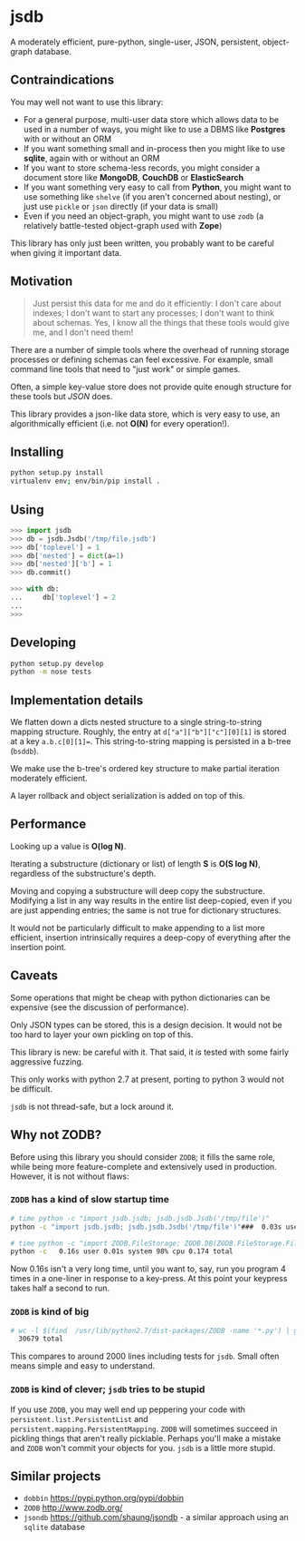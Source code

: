 # jsdb

A moderately efficient, pure-python, single-user, JSON, persistent, object-graph database.

## Contraindications

You may well not want to use this library:

- For a general purpose, multi-user data store which allows data to be used in a number of ways, you might like to use a DBMS like **Postgres** with or without an ORM
- If you want something small and in-process then you might like to use **sqlite**, again with or without an ORM
- If you want to store schema-less records, you might consider a document store like **MongoDB**, **CouchDB** or **ElasticSearch**
- If you want something very easy to call from **Python**, you might want to use something like `shelve` (if you aren't concerned about nesting), or just use `pickle` or `json` directly (if your data is small)
- Even if you need an object-graph, you might want to use `zodb` (a relatively battle-tested object-graph used with **Zope**)

This library has only just been written, you probably want to be careful when giving it important data.

## Motivation

> Just persist this data for me and do it efficiently:  I don't care about indexes; I don't want to start any processes; I don't want to think about schemas. Yes, I know all the things that these tools would give me, and I don't need them!

There are a number of simple tools where the overhead of running storage processes or defining schemas can feel excessive. For example, small command line tools that need to "just work" or simple games.

Often, a simple key-value store does not provide quite enough structure for these tools but *JSON* does.

This library provides a json-like data store, which is very easy to use, an algorithmically efficient (i.e. not **O(N)** for every operation!).

## Installing

```sh
python setup.py install
virtualenv env; env/bin/pip install .
```

## Using

```python
>>> import jsdb
>>> db = jsdb.Jsdb('/tmp/file.jsdb')
>>> db['toplevel'] = 1
>>> db['nested'] = dict(a=1)
>>> db['nested']['b'] = 1
>>> db.commit()

>>> with db:
...     db['toplevel'] = 2
...
>>>
```

## Developing

```sh
python setup.py develop
python -m nose tests
```

## Implementation details

We flatten down a dicts nested structure to a single string-to-string mapping structure. Roughly, the entry at `d["a"]["b"]["c"][0][1]` is stored at a key `a.b.c[0][1]=`. This string-to-string mapping is persisted in a b-tree (`bsddb`).

We make use the b-tree's ordered key structure to make partial iteration moderately efficient.

A layer rollback and object serialization is added on top of this.

## Performance

Looking up a value is **O(log N)**.

Iterating a substructure (dictionary or list) of length **S** is **O(S log N)**, regardless of the substructure's depth.

Moving and copying a substructure will deep copy the substructure. Modifying a list in any way results in the entire list deep-copied, even if you are just appending entries; the same is not true for dictionary structures.

It would not be particularly difficult to make appending to a list more efficient, insertion intrinsically requires a deep-copy of
everything after the insertion point.

## Caveats

Some operations that might be cheap with python dictionaries can be expensive (see the discussion of performance).

Only JSON types can be stored, this is a design decision. It would not be too hard to layer your own pickling on top of this.

This library is new: be careful with it. That said, it *is* tested with some fairly aggressive fuzzing.

This only works with python 2.7 at present, porting to python 3 would not be difficult.

`jsdb` is not thread-safe, but a lock around it.

## Why not ZODB?

Before using this library you should consider `ZODB`; it fills the same role, while being more feature-complete and extensively used in production. However, it is not without flaws:

### `ZODB` has a kind of slow startup time

```sh
# time python -c "import jsdb.jsdb; jsdb.jsdb.Jsdb('/tmp/file')"
python -c "import jsdb.jsdb; jsdb.jsdb.Jsdb('/tmp/file')"###  0.03s user 0.00s system 95% cpu 0.029 total

# time python -c "import ZODB.FileStorage; ZODB.DB(ZODB.FileStorage.FileStorage('/tmp/file'))"
python -c   0.16s user 0.01s system 98% cpu 0.174 total
```

Now 0.16s isn't a very long time, until you want to, say, run you program 4 times in a one-liner in response to a key-press. At this point your keypress takes half a second to run.

### `ZODB` is kind of big

```sh
# wc -l $(find  /usr/lib/python2.7/dist-packages/ZODB -name '*.py') | grep total
  30679 total
```

This compares to around 2000 lines including tests for `jsdb`.
Small often means simple and easy to understand.

### `ZODB` is kind of clever; `jsdb` tries to be stupid

If you use `ZODB`, you may well end up peppering your code with `persistent.list.PersistentList` and `persistent.mapping.PersistentMapping`. `ZODB` will sometimes succeed in pickling things that aren't really picklable. Perhaps you'll make a mistake and `ZODB` won't commit your objects for you. `jsdb` is a little more stupid.

## Similar projects

- `dobbin` https://pypi.python.org/pypi/dobbin
- `ZODB` http://www.zodb.org/
- `jsondb` https://github.com/shaung/jsondb - a similar approach using an `sqlite` database
